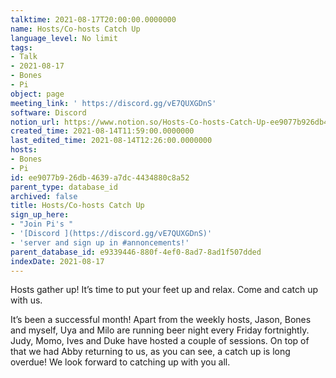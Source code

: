 ```yaml
---
talktime: 2021-08-17T20:00:00.0000000
name: Hosts/Co-hosts Catch Up
language_level: No limit
tags:
- Talk
- 2021-08-17
- Bones
- Pi
object: page
meeting_link: ' https://discord.gg/vE7QUXGDnS'
software: Discord
notion_url: https://www.notion.so/Hosts-Co-hosts-Catch-Up-ee9077b926db4639a7dc4434880c8a52
created_time: 2021-08-14T11:59:00.0000000
last_edited_time: 2021-08-14T12:26:00.0000000
hosts:
- Bones
- Pi
id: ee9077b9-26db-4639-a7dc-4434880c8a52
parent_type: database_id
archived: false
title: Hosts/Co-hosts Catch Up
sign_up_here:
- "Join Pi's "
- '[Discord ](https://discord.gg/vE7QUXGDnS)'
- 'server and sign up in #annoncements!'
parent_database_id: e9339446-880f-4ef0-8ad7-8ad1f507dded
indexDate: 2021-08-17
---
```









Hosts gather up! It’s time to put your feet up and relax. Come and catch up with us.

It’s been a successful month! Apart from the weekly hosts, Jason, Bones and myself, Uya and Milo are running beer night every Friday fortnightly. Judy, Momo, Ives and Duke have hosted a couple of sessions. On top of that we had Abby returning to us, as you can see, a catch up is long overdue! We look forward to catching up with you all.

















